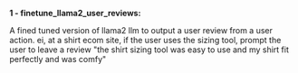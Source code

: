 **1 - finetune_llama2_user_reviews:**

A fined tuned version of llama2 llm to output a user review from a user action. ei, at a shirt ecom site, if the user uses the sizing tool, prompt the user to leave a review "the shirt sizing tool was easy to use and my shirt fit perfectly and was comfy"
